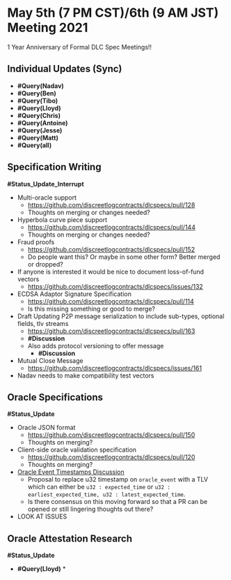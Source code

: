 # May 5th (7 PM CST)/6th (9 AM JST) Meeting 2021

1 Year Anniversary of Formal DLC Spec Meetings!!

## Individual Updates (Sync)

* **#Query(Nadav)**
* **#Query(Ben)**
* **#Query(Tibo)**
* **#Query(Lloyd)**
* **#Query(Chris)**
* **#Query(Antoine)**
* **#Query(Jesse)**
* **#Query(Matt)**
* **#Query(all)**

## Specification Writing

**#Status_Update_Interrupt**

* Multi-oracle support
  * https://github.com/discreetlogcontracts/dlcspecs/pull/128
  * Thoughts on merging or changes needed?
* Hyperbola curve piece support
  * https://github.com/discreetlogcontracts/dlcspecs/pull/144
  * Thoughts on merging or changes needed?
* Fraud proofs
  * https://github.com/discreetlogcontracts/dlcspecs/pull/152
  * Do people want this? Or maybe in some other form? Better merged or dropped?
* If anyone is interested it would be nice to document loss-of-fund vectors
  * https://github.com/discreetlogcontracts/dlcspecs/issues/132
* ECDSA Adaptor Signature Specification
  * https://github.com/discreetlogcontracts/dlcspecs/pull/114
  * Is this missing something or good to merge?
* Draft Updating P2P message serialization to include sub-types, optional fields, tlv streams
  * https://github.com/discreetlogcontracts/dlcspecs/pull/163
  * **#Discussion**
  * Also adds protocol versioning to offer message
    * **#Discussion**
* Mutual Close Message
  * https://github.com/discreetlogcontracts/dlcspecs/issues/161
* Nadav needs to make compatibility test vectors

## Oracle Specifications

**#Status_Update**

* Oracle JSON format
  * https://github.com/discreetlogcontracts/dlcspecs/pull/150
  * Thoughts on merging?
* Client-side oracle validation specification
  * https://github.com/discreetlogcontracts/dlcspecs/pull/120
  * Thoughts on merging?
* [Oracle Event Timestamps Discussion](https://mailmanlists.org/pipermail/dlc-dev/2021-February/000015.html)
  * Proposal to replace u32 timestamp on `oracle_event` with a TLV which can either be `u32 : expected_time` or `u32 : earliest_expected_time, u32 : latest_expected_time`.
  * Is there consensus on this moving forward so that a PR can be opened or still lingering thoughts out there?
* LOOK AT ISSUES

## Oracle Attestation Research

**#Status_Update**

* **#Query(Lloyd)**
  * 